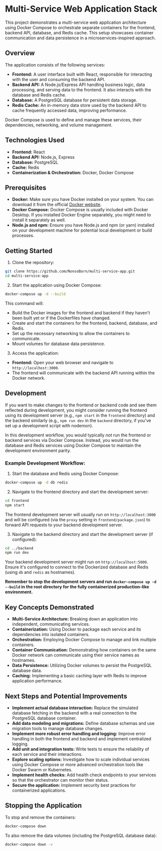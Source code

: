 # Multi-Service Web Application Stack

This project demonstrates a multi-service web application architecture using Docker Compose to orchestrate separate containers for the frontend, backend API, database, and Redis cache. This setup showcases container communication and data persistence in a microservices-inspired approach.

## Overview

The application consists of the following services:

- **Frontend:** A user interface built with React, responsible for interacting with the user and consuming the backend API.
- **Backend API:** A Node.js/Express API handling business logic, data processing, and serving data to the frontend. It also interacts with the database and Redis cache.
- **Database:** A PostgreSQL database for persistent data storage.
- **Redis Cache:** An in-memory data store used by the backend API to cache frequently accessed data, improving performance.

Docker Compose is used to define and manage these services, their dependencies, networking, and volume management.

## Technologies Used

- **Frontend:** React
- **Backend API:** Node.js, Express
- **Database:** PostgreSQL
- **Cache:** Redis
- **Containerization & Orchestration:** Docker, Docker Compose

## Prerequisites

- **Docker:** Make sure you have Docker installed on your system. You can download it from the official [Docker website](https://www.docker.com/get-started).
- **Docker Compose:** Docker Compose is usually included with Docker Desktop. If you installed Docker Engine separately, you might need to install it separately as well.
- **Node.js and npm:** Ensure you have Node.js and npm (or yarn) installed on your development machine for potential local development or build processes.

## Getting Started

1. Clone the repository:

```bash
git clone https://github.com/NonsoBarn/multi-service-app.git
cd multi-service-app
```

2. Start the application using Docker Compose:

```bash
docker-compose up -d --build
```

This command will:

- Build the Docker images for the frontend and backend if they haven't been built yet or if the Dockerfiles have changed.
- Create and start the containers for the frontend, backend, database, and Redis.
- Set up the necessary networking to allow the containers to communicate.
- Mount volumes for database data persistence.

3. Access the application:

- **Frontend:** Open your web browser and navigate to `http://localhost:3000`.
- The frontend will communicate with the backend API running within the Docker network.

## Development

If you want to make changes to the frontend or backend code and see them reflected during development, you might consider running the frontend using its development server (e.g., `npm start` in the `frontend` directory) and the backend similarly (e.g., `npm run dev` in the `backend` directory, if you've set up a development script with nodemon).

In this development workflow, you would typically _not_ run the frontend or backend services via Docker Compose. Instead, you would run the database and Redis services using Docker Compose to maintain the development environment parity.

### Example Development Workflow:

1. Start the database and Redis using Docker Compose:

```bash
docker-compose up -d db redis
```

2. Navigate to the frontend directory and start the development server:

```bash
cd frontend
npm start
```

The frontend development server will usually run on `http://localhost:3000` and will be configured (via the `proxy` setting in `frontend/package.json`) to forward API requests to your backend development server.

3. Navigate to the backend directory and start the development server (if configured):

```bash
cd ../backend
npm run dev
```

Your backend development server might run on `http://localhost:5000`. Ensure it's configured to connect to the Dockerized database and Redis (using `db` and `redis` as hostnames).

**Remember to stop the development servers and run `docker-compose up -d --build` in the root directory for the fully containerized production-like environment.**

## Key Concepts Demonstrated

- **Multi-Service Architecture:** Breaking down an application into independent, communicating services.
- **Containerization:** Using Docker to package each service and its dependencies into isolated containers.
- **Orchestration:** Employing Docker Compose to manage and link multiple containers.
- **Container Communication:** Demonstrating how containers on the same Docker network can communicate using their service names as hostnames.
- **Data Persistence:** Utilizing Docker volumes to persist the PostgreSQL database data.
- **Caching:** Implementing a basic caching layer with Redis to improve application performance.

## Next Steps and Potential Improvements

- **Implement actual database interaction:** Replace the simulated database fetching in the backend with a real connection to the PostgreSQL database container.
- **Add data modeling and migrations:** Define database schemas and use migration tools to manage database changes.
- **Implement more robust error handling and logging:** Improve error handling in both the frontend and backend and implement centralized logging.
- **Add unit and integration tests:** Write tests to ensure the reliability of each service and their interactions.
- **Explore scaling options:** Investigate how to scale individual services using Docker Compose or more advanced orchestration tools like Docker Swarm or Kubernetes.
- **Implement health checks:** Add health check endpoints to your services so that the orchestrator can monitor their status.
- **Secure the application:** Implement security best practices for containerized applications.

## Stopping the Application

To stop and remove the containers:

```bash
docker-compose down
```

To also remove the data volumes (including the PostgreSQL database data):

```bash
docker-compose down -v
```
